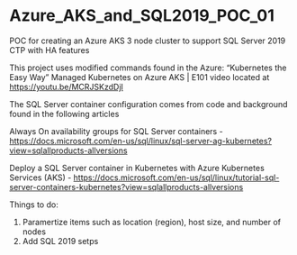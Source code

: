 # Azure_AKS_and_SQL2019_POC_01
POC for creating an Azure AKS 3 node cluster to support SQL Server 2019 CTP with HA features

This project uses modified commands found in the Azure: “Kubernetes the Easy Way” Managed Kubernetes on Azure AKS | E101 video located at 
https://youtu.be/MCRJSKzdDjI

The SQL Server container configuration comes from code and background found in the following articles

Always On availability groups for SQL Server containers - https://docs.microsoft.com/en-us/sql/linux/sql-server-ag-kubernetes?view=sqlallproducts-allversions

Deploy a SQL Server container in Kubernetes with Azure Kubernetes Services (AKS) - https://docs.microsoft.com/en-us/sql/linux/tutorial-sql-server-containers-kubernetes?view=sqlallproducts-allversions

Things to do:
1. Paramertize items such as location (region), host size, and number of nodes
2. Add SQL 2019 setps
